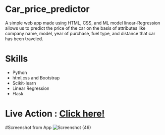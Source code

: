 # Car_price_predictor

A simple web app made using HTML, CSS, and ML model linear-Regression allows us to predict the price of the car on the basis of attributes like company name, model, year of purchase, fuel type, and distance that car has been traveled.


# Skills
  - Python
  - html,css and Bootstrap 
  - Scikit-learn
  - Linear Regression
  - Flask
  
 # Live Action : [Click here!](https://car-pricepredictor-app.herokuapp.com/) 
 
 #Screenshot from App
 ![Screenshot (46)](https://user-images.githubusercontent.com/49223863/127195303-ebdbf8d7-9f20-4bb5-a5e2-81a0f0b94ec6.png)
